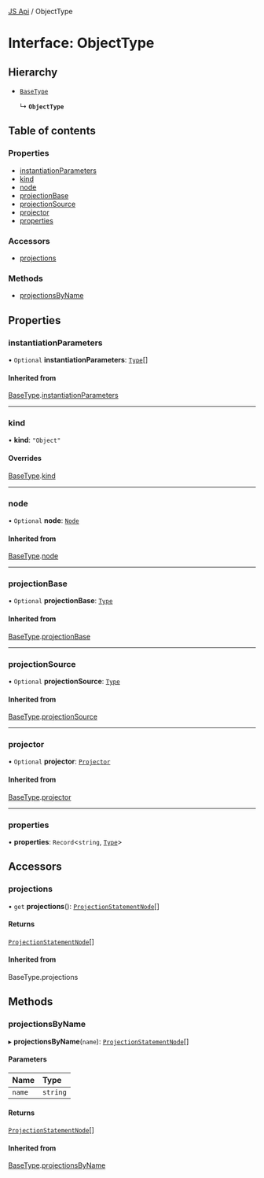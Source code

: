 [JS Api](../index.md) / ObjectType

# Interface: ObjectType

## Hierarchy

- [`BaseType`](BaseType.md)

  ↳ **`ObjectType`**

## Table of contents

### Properties

- [instantiationParameters](ObjectType.md#instantiationparameters)
- [kind](ObjectType.md#kind)
- [node](ObjectType.md#node)
- [projectionBase](ObjectType.md#projectionbase)
- [projectionSource](ObjectType.md#projectionsource)
- [projector](ObjectType.md#projector)
- [properties](ObjectType.md#properties)

### Accessors

- [projections](ObjectType.md#projections)

### Methods

- [projectionsByName](ObjectType.md#projectionsbyname)

## Properties

### instantiationParameters

• `Optional` **instantiationParameters**: [`Type`](../index.md#type)[]

#### Inherited from

[BaseType](BaseType.md).[instantiationParameters](BaseType.md#instantiationparameters)

___

### kind

• **kind**: ``"Object"``

#### Overrides

[BaseType](BaseType.md).[kind](BaseType.md#kind)

___

### node

• `Optional` **node**: [`Node`](../index.md#node)

#### Inherited from

[BaseType](BaseType.md).[node](BaseType.md#node)

___

### projectionBase

• `Optional` **projectionBase**: [`Type`](../index.md#type)

#### Inherited from

[BaseType](BaseType.md).[projectionBase](BaseType.md#projectionbase)

___

### projectionSource

• `Optional` **projectionSource**: [`Type`](../index.md#type)

#### Inherited from

[BaseType](BaseType.md).[projectionSource](BaseType.md#projectionsource)

___

### projector

• `Optional` **projector**: [`Projector`](Projector.md)

#### Inherited from

[BaseType](BaseType.md).[projector](BaseType.md#projector)

___

### properties

• **properties**: `Record`<`string`, [`Type`](../index.md#type)\>

## Accessors

### projections

• `get` **projections**(): [`ProjectionStatementNode`](ProjectionStatementNode.md)[]

#### Returns

[`ProjectionStatementNode`](ProjectionStatementNode.md)[]

#### Inherited from

BaseType.projections

## Methods

### projectionsByName

▸ **projectionsByName**(`name`): [`ProjectionStatementNode`](ProjectionStatementNode.md)[]

#### Parameters

| Name | Type |
| :------ | :------ |
| `name` | `string` |

#### Returns

[`ProjectionStatementNode`](ProjectionStatementNode.md)[]

#### Inherited from

[BaseType](BaseType.md).[projectionsByName](BaseType.md#projectionsbyname)
